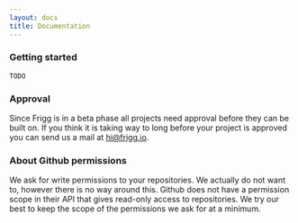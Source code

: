 ```yaml
---
layout: docs
title: Documentation
---
```


### Getting started
`TODO`

### Approval
Since Frigg is in a beta phase all projects need approval before they can be
built on. If you think it is taking way to long before your project is
approved you can send us a mail at hi@frigg.io.

### About Github permissions
We ask for write permissions to your repositories. We actually do not want to,
however there is no way around this. Github does not have a permission scope in
their API that gives read-only access to repositories. We try our best to keep
the scope of the permissions we ask for at a minimum.
